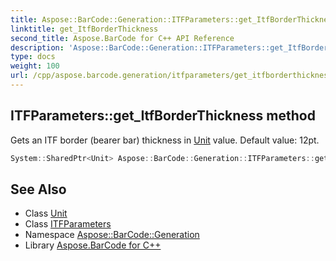 ```yaml
---
title: Aspose::BarCode::Generation::ITFParameters::get_ItfBorderThickness method
linktitle: get_ItfBorderThickness
second_title: Aspose.BarCode for C++ API Reference
description: 'Aspose::BarCode::Generation::ITFParameters::get_ItfBorderThickness method. Gets an ITF border (bearer bar) thickness in Unit value. Default value: 12pt in C++.'
type: docs
weight: 100
url: /cpp/aspose.barcode.generation/itfparameters/get_itfborderthickness/
---
```

## ITFParameters::get_ItfBorderThickness method


Gets an ITF border (bearer bar) thickness in [Unit](../../unit/) value. Default value: 12pt.

```cpp
System::SharedPtr<Unit> Aspose::BarCode::Generation::ITFParameters::get_ItfBorderThickness() const
```

## See Also

* Class [Unit](../../unit/)
* Class [ITFParameters](../)
* Namespace [Aspose::BarCode::Generation](../../)
* Library [Aspose.BarCode for C++](../../../)
